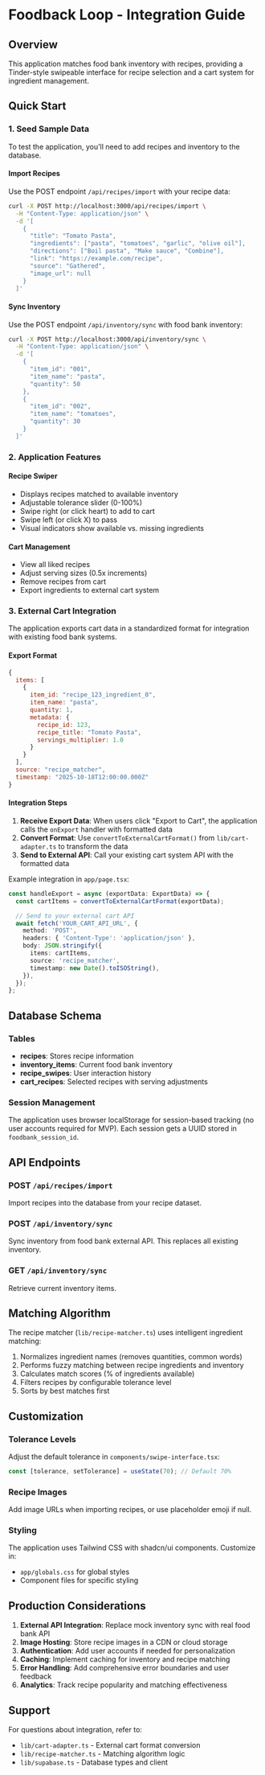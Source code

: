 # Foodback Loop - Integration Guide

## Overview

This application matches food bank inventory with recipes, providing a Tinder-style swipeable interface for recipe selection and a cart system for ingredient management.

## Quick Start

### 1. Seed Sample Data

To test the application, you'll need to add recipes and inventory to the database.

#### Import Recipes

Use the POST endpoint `/api/recipes/import` with your recipe data:

```bash
curl -X POST http://localhost:3000/api/recipes/import \
  -H "Content-Type: application/json" \
  -d '[
    {
      "title": "Tomato Pasta",
      "ingredients": ["pasta", "tomatoes", "garlic", "olive oil"],
      "directions": ["Boil pasta", "Make sauce", "Combine"],
      "link": "https://example.com/recipe",
      "source": "Gathered",
      "image_url": null
    }
  ]'
```

#### Sync Inventory

Use the POST endpoint `/api/inventory/sync` with food bank inventory:

```bash
curl -X POST http://localhost:3000/api/inventory/sync \
  -H "Content-Type: application/json" \
  -d '[
    {
      "item_id": "001",
      "item_name": "pasta",
      "quantity": 50
    },
    {
      "item_id": "002",
      "item_name": "tomatoes",
      "quantity": 30
    }
  ]'
```

### 2. Application Features

#### Recipe Swiper
- Displays recipes matched to available inventory
- Adjustable tolerance slider (0-100%)
- Swipe right (or click heart) to add to cart
- Swipe left (or click X) to pass
- Visual indicators show available vs. missing ingredients

#### Cart Management
- View all liked recipes
- Adjust serving sizes (0.5x increments)
- Remove recipes from cart
- Export ingredients to external cart system

### 3. External Cart Integration

The application exports cart data in a standardized format for integration with existing food bank systems.

#### Export Format

```javascript
{
  items: [
    {
      item_id: "recipe_123_ingredient_0",
      item_name: "pasta",
      quantity: 1,
      metadata: {
        recipe_id: 123,
        recipe_title: "Tomato Pasta",
        servings_multiplier: 1.0
      }
    }
  ],
  source: "recipe_matcher",
  timestamp: "2025-10-18T12:00:00.000Z"
}
```

#### Integration Steps

1. **Receive Export Data**: When users click "Export to Cart", the application calls the `onExport` handler with formatted data
2. **Convert Format**: Use `convertToExternalCartFormat()` from `lib/cart-adapter.ts` to transform the data
3. **Send to External API**: Call your existing cart system API with the formatted data

Example integration in `app/page.tsx`:

```typescript
const handleExport = async (exportData: ExportData) => {
  const cartItems = convertToExternalCartFormat(exportData);

  // Send to your external cart API
  await fetch('YOUR_CART_API_URL', {
    method: 'POST',
    headers: { 'Content-Type': 'application/json' },
    body: JSON.stringify({
      items: cartItems,
      source: 'recipe_matcher',
      timestamp: new Date().toISOString(),
    }),
  });
};
```

## Database Schema

### Tables

- **recipes**: Stores recipe information
- **inventory_items**: Current food bank inventory
- **recipe_swipes**: User interaction history
- **cart_recipes**: Selected recipes with serving adjustments

### Session Management

The application uses browser localStorage for session-based tracking (no user accounts required for MVP). Each session gets a UUID stored in `foodbank_session_id`.

## API Endpoints

### POST `/api/recipes/import`
Import recipes into the database from your recipe dataset.

### POST `/api/inventory/sync`
Sync inventory from food bank external API. This replaces all existing inventory.

### GET `/api/inventory/sync`
Retrieve current inventory items.

## Matching Algorithm

The recipe matcher (`lib/recipe-matcher.ts`) uses intelligent ingredient matching:

1. Normalizes ingredient names (removes quantities, common words)
2. Performs fuzzy matching between recipe ingredients and inventory
3. Calculates match scores (% of ingredients available)
4. Filters recipes by configurable tolerance level
5. Sorts by best matches first

## Customization

### Tolerance Levels

Adjust the default tolerance in `components/swipe-interface.tsx`:

```typescript
const [tolerance, setTolerance] = useState(70); // Default 70%
```

### Recipe Images

Add image URLs when importing recipes, or use placeholder emoji if null.

### Styling

The application uses Tailwind CSS with shadcn/ui components. Customize in:
- `app/globals.css` for global styles
- Component files for specific styling

## Production Considerations

1. **External API Integration**: Replace mock inventory sync with real food bank API
2. **Image Hosting**: Store recipe images in a CDN or cloud storage
3. **Authentication**: Add user accounts if needed for personalization
4. **Caching**: Implement caching for inventory and recipe matching
5. **Error Handling**: Add comprehensive error boundaries and user feedback
6. **Analytics**: Track recipe popularity and matching effectiveness

## Support

For questions about integration, refer to:
- `lib/cart-adapter.ts` - External cart format conversion
- `lib/recipe-matcher.ts` - Matching algorithm logic
- `lib/supabase.ts` - Database types and client
